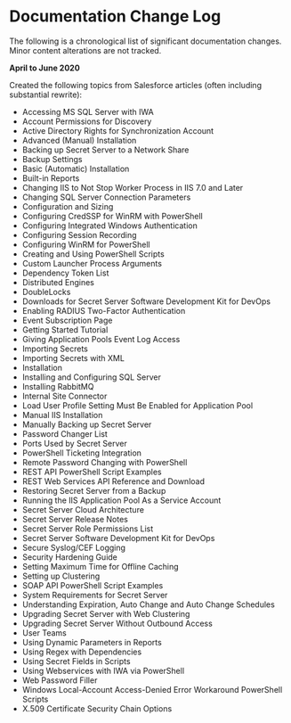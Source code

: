 [title]: # (Documentation Change Log)
[tags]: # (Release Notes,documentation)
[priority]: #
[display]: # (search,content,print)

# Documentation Change Log

The following is a chronological list of significant documentation changes. Minor content alterations are not tracked.

**April to June 2020**

Created the following topics from Salesforce articles (often including substantial rewrite):

- Accessing MS SQL Server with IWA
- Account Permissions for Discovery
- Active Directory Rights for Synchronization Account
- Advanced (Manual) Installation
- Backing up Secret Server to a Network Share
- Backup Settings
- Basic (Automatic) Installation
- Built-in Reports
- Changing IIS to Not Stop Worker Process in IIS 7.0 and Later
- Changing SQL Server Connection Parameters
- Configuration and Sizing
- Configuring CredSSP for WinRM with PowerShell
- Configuring Integrated Windows Authentication
- Configuring Session Recording
- Configuring WinRM for PowerShell
- Creating and Using PowerShell Scripts
- Custom Launcher Process Arguments
- Dependency Token List
- Distributed Engines
- DoubleLocks
- Downloads for Secret Server Software Development Kit for DevOps
- Enabling RADIUS Two-Factor Authentication
- Event Subscription Page
- Getting Started Tutorial
- Giving Application Pools Event Log Access
- Importing Secrets
- Importing Secrets with XML
- Installation
- Installing and Configuring SQL Server
- Installing RabbitMQ
- Internal Site Connector
- Load User Profile Setting Must Be Enabled for Application Pool
- Manual IIS Installation
- Manually Backing up Secret Server
- Password Changer List
- Ports Used by Secret Server
- PowerShell Ticketing Integration
- Remote Password Changing with PowerShell
- REST API PowerShell Script Examples
- REST Web Services API Reference and Download
- Restoring Secret Server from a Backup
- Running the IIS Application Pool As a Service Account
- Secret Server Cloud Architecture
- Secret Server Release Notes
- Secret Server Role Permissions List
- Secret Server Software Development Kit for DevOps
- Secure Syslog/CEF Logging
- Security Hardening Guide
- Setting Maximum Time for Offline Caching
- Setting up Clustering
- SOAP API PowerShell Script Examples
- System Requirements for Secret Server
- Understanding Expiration, Auto Change and Auto Change Schedules
- Upgrading Secret Server with Web Clustering
- Upgrading Secret Server Without Outbound Access
- User Teams
- Using Dynamic Parameters in Reports
- Using Regex with Dependencies
- Using Secret Fields in Scripts
- Using Webservices with IWA via PowerShell
- Web Password Filler
- Windows Local-Account Access-Denied Error Workaround PowerShell Scripts
- X.509 Certificate Security Chain Options

